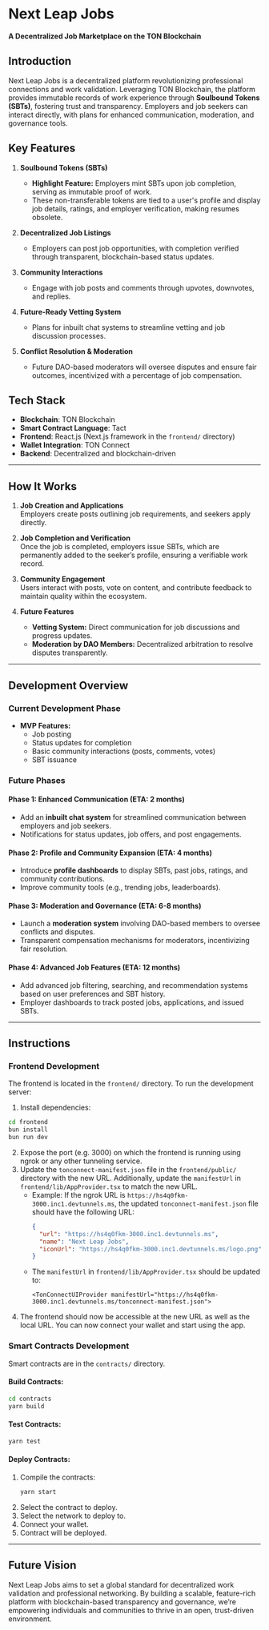 # Next Leap Jobs

**A Decentralized Job Marketplace on the TON Blockchain**

## Introduction

Next Leap Jobs is a decentralized platform revolutionizing professional connections and work validation. Leveraging TON Blockchain, the platform provides immutable records of work experience through **Soulbound Tokens (SBTs)**, fostering trust and transparency. Employers and job seekers can interact directly, with plans for enhanced communication, moderation, and governance tools.

## Key Features

1. **Soulbound Tokens (SBTs)**

   - **Highlight Feature:** Employers mint SBTs upon job completion, serving as immutable proof of work.
   - These non-transferable tokens are tied to a user's profile and display job details, ratings, and employer verification, making resumes obsolete.

2. **Decentralized Job Listings**

   - Employers can post job opportunities, with completion verified through transparent, blockchain-based status updates.

3. **Community Interactions**

   - Engage with job posts and comments through upvotes, downvotes, and replies.

4. **Future-Ready Vetting System**

   - Plans for inbuilt chat systems to streamline vetting and job discussion processes.

5. **Conflict Resolution & Moderation**
   - Future DAO-based moderators will oversee disputes and ensure fair outcomes, incentivized with a percentage of job compensation.

## Tech Stack

- **Blockchain**: TON Blockchain
- **Smart Contract Language**: Tact
- **Frontend**: React.js (Next.js framework in the `frontend/` directory)
- **Wallet Integration**: TON Connect
- **Backend**: Decentralized and blockchain-driven

---

## How It Works

1. **Job Creation and Applications**  
   Employers create posts outlining job requirements, and seekers apply directly.

2. **Job Completion and Verification**  
   Once the job is completed, employers issue SBTs, which are permanently added to the seeker’s profile, ensuring a verifiable work record.

3. **Community Engagement**  
   Users interact with posts, vote on content, and contribute feedback to maintain quality within the ecosystem.

4. **Future Features**
   - **Vetting System:** Direct communication for job discussions and progress updates.
   - **Moderation by DAO Members:** Decentralized arbitration to resolve disputes transparently.

---

## Development Overview

### Current Development Phase

- **MVP Features:**
  - Job posting
  - Status updates for completion
  - Basic community interactions (posts, comments, votes)
  - SBT issuance

### Future Phases

#### **Phase 1: Enhanced Communication (ETA: 2 months)**

- Add an **inbuilt chat system** for streamlined communication between employers and job seekers.
- Notifications for status updates, job offers, and post engagements.

#### **Phase 2: Profile and Community Expansion (ETA: 4 months)**

- Introduce **profile dashboards** to display SBTs, past jobs, ratings, and community contributions.
- Improve community tools (e.g., trending jobs, leaderboards).

#### **Phase 3: Moderation and Governance (ETA: 6-8 months)**

- Launch a **moderation system** involving DAO-based members to oversee conflicts and disputes.
- Transparent compensation mechanisms for moderators, incentivizing fair resolution.

#### **Phase 4: Advanced Job Features (ETA: 12 months)**

- Add advanced job filtering, searching, and recommendation systems based on user preferences and SBT history.
- Employer dashboards to track posted jobs, applications, and issued SBTs.

---

## Instructions

### Frontend Development

The frontend is located in the `frontend/` directory. To run the development server:

1. Install dependencies:

```bash
cd frontend
bun install
bun run dev
```

2. Expose the port (e.g. 3000) on which the frontend is running using ngrok or any other tunneling service.
3. Update the `tonconnect-manifest.json` file in the `frontend/public/` directory with the new URL. Additionally, update the `manifestUrl` in `frontend/lib/AppProvider.tsx` to match the new URL.
   - Example: If the ngrok URL is `https://hs4q0fkm-3000.inc1.devtunnels.ms`, the updated `tonconnect-manifest.json` file should have the following URL:
     ```json
     {
       "url": "https://hs4q0fkm-3000.inc1.devtunnels.ms",
       "name": "Next Leap Jobs",
       "iconUrl": "https://hs4q0fkm-3000.inc1.devtunnels.ms/logo.png"
     }
     ```
   - The `manifestUrl` in `frontend/lib/AppProvider.tsx` should be updated to:
     ```tsx
     <TonConnectUIProvider manifestUrl="https://hs4q0fkm-3000.inc1.devtunnels.ms/tonconnect-manifest.json">
     ```
4. The frontend should now be accessible at the new URL as well as the local URL. You can now connect your wallet and start using the app.

### Smart Contracts Development

Smart contracts are in the `contracts/` directory.

#### Build Contracts:

```bash
cd contracts
yarn build
```

#### Test Contracts:

```bash
yarn test
```

#### Deploy Contracts:

1. Compile the contracts:
   ```bash
   yarn start
   ```
2. Select the contract to deploy.
3. Select the network to deploy to.
4. Connect your wallet.
5. Contract will be deployed.

---

## Future Vision

Next Leap Jobs aims to set a global standard for decentralized work validation and professional networking. By building a scalable, feature-rich platform with blockchain-based transparency and governance, we’re empowering individuals and communities to thrive in an open, trust-driven environment.

